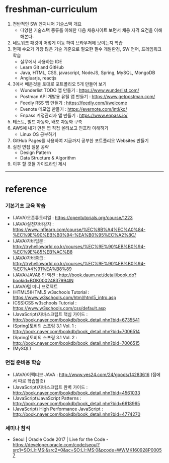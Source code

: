 # freshman-curriculum
1. 전반적인 SW 엔지니어 기술스택 개요 
    - 다양한 기술스택 종류를 이해한 다음 채용사이트 보면서 채용 자격 요건을 이해해본다.
2. 네트워크 패킷이 어떻게 이동 하여 브라우저에 보이는지 학습
3. 현재 수요가 가장 많은 기술 기준으로 필요한 필수 개발환경, SW 언어, 프레임워크 학습  
    - 실무에서 사용하는 IDE 
    - Learn Git and GitHub 
    - Java, HTML, CSS, javascript, NodeJS, Spring, MySQL, MongoDB
    - Angluarjs, reactjs
4. 3에서 배운것을 토대로 포트폴리오 5개 만들어 보기
    - Wunderlist TODO 앱 만들기 : https://www.wunderlist.com/
    - Postman API 개발용 유틸 앱 만들기 : https://www.getpostman.com/
    - Feedly  RSS 앱 만들기 : https://feedly.com/i/welcome
    - Evenote  메모앱 만들기 : https://evernote.com/intl/ko/
    - Enpass 계정관리자 앱 만들기 : https://www.enpass.io/
5. 테스트, 빌드 자동화, 배포 자동화 구축
6. AWS에 내가 만든 앱 직접 올려보고 인프라 이해하기
    - Linux OS 공부하기
7. GitHub Pages를 사용하여 지금까지 공부한 포트폴리오 Websites 만들기
8. 실전 면접 질문 공략
    - Design Pattern
    - Data Structure & Algorithm
9. 이후 할 것들 가이드라인 제시
---
# reference
### 기본기초 교육 학습 
- (JAVA)오픈튜토리얼 : https://opentutorials.org/course/1223
- (JAVA)실전자바강자 : https://www.inflearn.com/course/%EC%8B%A4%EC%A0%84-%EC%9E%90%EB%B0%94-%EA%B0%95%EC%A2%8C/
- (JAVA)자바입문 : http://tryhelloworld.co.kr/courses/%EC%9E%90%EB%B0%94-%EC%9E%85%EB%AC%B8
- (JAVA)자바중급 : http://tryhelloworld.co.kr/courses/%EC%9E%90%EB%B0%94-%EC%A4%91%EA%B8%89
- (JAVA)JAVA8 인 액션 : http://book.daum.net/detail/book.do?bookid=BOK00024837994IN
- (JAVA)텀 미니 프로젝트
- (HTML5)HTML5 w3schools Tutorial : https://www.w3schools.com/html/html5_intro.asp
- (CSS)CSS w3schools Tutorial : https://www.w3schools.com/css/default.asp
- (JavaScript)자바스크립트 핵심 가이드 : http://book.naver.com/bookdb/book_detail.nhn?bid=6735541
- (Spring)토비의 스프링 3.1 Vol. 1 : http://book.naver.com/bookdb/book_detail.nhn?bid=7006514
- (Spring)토비의 스프링 3.1 Vol. 2 : http://book.naver.com/bookdb/book_detail.nhn?bid=7006515
- (MySQL)

### 면접 준비용 학습 
- (JAVA)이펙티브 JAVA : http://www.yes24.com/24/goods/14283616 (집에서 따로 학습할것)
- (JavaScript)자바스크립트 완벽 가이드 : http://book.naver.com/bookdb/book_detail.nhn?bid=4561033
- (JavaScript)JavaScript Patterns : http://book.naver.com/bookdb/book_detail.nhn?bid=6618965
- (JavaScript) High Performance JavaScript : http://book.naver.com/bookdb/book_detail.nhn?bid=4774270


### 세미나 참석 
- Seoul | Oracle Code 2017 | Live for the Code - https://developer.oracle.com/code/seoul?src1=SO:LI::MS:&src2=0&sc=SO:LI::MS:0&pcode=WWMK160928P00057

